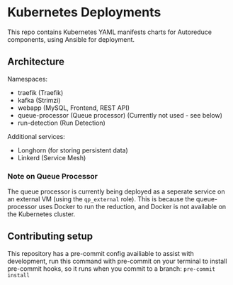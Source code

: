 # Kubernetes Deployments

This repo contains Kubernetes YAML manifests charts for Autoreduce components, using Ansible for deployment.

## Architecture

Namespaces:

- traefik (Traefik)
- kafka (Strimzi)
- webapp (MySQL, Frontend, REST API)
- queue-processor (Queue processor) (Currently not used - see below)
- run-detection (Run Detection)

Additional services:

- Longhorn (for storing persistent data)
- Linkerd (Service Mesh)

### Note on Queue Processor

The queue processor is currently being deployed as a seperate service on an external VM (using the `qp_external` role).
This is because the queue-processor uses Docker to run the reduction, and Docker is not available on the Kubernetes cluster.

## Contributing setup

This repository has a pre-commit config availiable to assist with development, run this command with pre-commit on your terminal to install pre-commit hooks, so it runs when you commit to a branch:
`pre-commit install`
